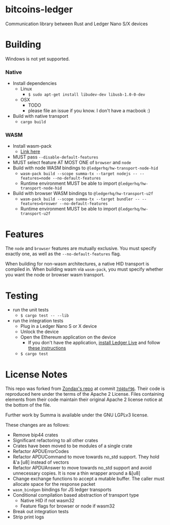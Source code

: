 # bitcoins-ledger

Communication library between Rust and Ledger Nano S/X devices

# Building

Windows is not yet supported.

### Native
- Install dependencies
  - Linux
    - `$ sudo apt-get install libudev-dev libusb-1.0-0-dev`
  - OSX
    - TODO
    - please file an issue if you know. I don't have a macbook :)
- Build with native transport
  - `cargo build`

### WASM
- Install wasm-pack
  - [Link here](https://rustwasm.github.io/wasm-pack/installer/)
- MUST pass `--disable-default-features`
- MUST select feature AT MOST ONE of `browser` and `node`
- Build with node WASM bindings to `@ledgerhq/hw-transport-node-hid`
  - `wasm-pack build --scope summa-tx --target nodejs -- --features=node --no-default-features`
  - Runtime environment MUST be able to import `@ledgerhq/hw-transport-node-hid`
- Build with browser WASM bindings to `@ledgerhq/hw-transport-u2f`
  - `wasm-pack build --scope summa-tx --target bundler -- --features=broswer --no-default-features`
  - Runtime environment MUST be able to import `@ledgerhq/hw-transport-u2f`

# Features

The `node` and `browser` features are mutually exclusive. You must specify
exactly one, as well as the `--no-default-features` flag.

When building for non-wasm architectures, a native HID transport is compiled
in. When building wasm via `wasm-pack`, you must specify whether you want the
node or browser wasm transport.

# Testing

- run the unit tests
  - `$ cargo test -- --lib`
- run the integration tests
  - Plug in a Ledger Nano S or X device
  - Unlock the device
  - Open the Ethereum application on the device
    - If you don't have the application, [install Ledger Live](https://support.ledger.com/hc/en-us/articles/360006395553) and follow [these instructions](https://support.ledger.com/hc/en-us/articles/360006523674-Install-or-uninstall-apps)
  - `$ cargo test`

# License Notes

This repo was forked from [Zondax's repo](https://github.com/Zondax/ledger-rs)
at commit [`7d40af96`](https://github.com/Zondax/ledger-rs/commit/7d40af9653d04e2d40f8b0c031675b6ff82d7f2c).
Their code is reproduced here under the terms of the Apache 2 License. Files
containing elements from their code maintain their original Apache 2 license
notice at the bottom of the file.

Further work by Summa is available under the GNU LGPLv3 license.

These changes are as follows:
- Remove bip44 crates
- Significant refactoring to all other crates
- Crates have been moved to be modules of a single crate
- Refactor APDUErrorCodes
- Refactor APDUCommand to move towards no_std support. They hold &'a [u8]
  instead of vectors
- Refactor APDUAnswer to move towards no_std support and avoid unnecessary
  copies. It is now a thin wrapper around a &[u8]
- Change exchange functions to accept a mutable buffer. The caller must allocate
  space for the response packet
- `wasm_bindgen` bindings for JS ledger transports
- Conditional compilation based abstraction of transport type
  - Native HID if not wasm32
  - Feature flags for browser or node if wasm32
- Break out integration tests
- Strip print logs
